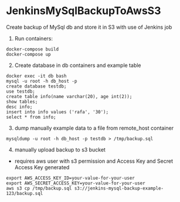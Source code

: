 # JenkinsMySqlBackupToAwsS3

Create backup of MySql db and store it in S3 with use of Jenkins job

1. Run containers:
```
docker-compose build
docker-compose up
```

2. Create database in db containers and example table
```
docker exec -it db bash
mysql -u root -h db_host -p
create database testdb;
use testdb;
create table info(name varchar(20), age int(2));
show tables;
desc info;  
insert into info values ('rafa', '30');
select * from info;
```

3. dump manually example data to a file from remote_host container
```
mysqldump -u root -h db_host -p testdb > /tmp/backup.sql
```

4. manually upload backup to s3 bucket 
- requires aws user with s3 permission and Access Key and Secret Access Key generated
```
export AWS_ACCESS_KEY_ID=your-value-for-your-user
export AWS_SECRET_ACCESS_KEY=your-value-for-your-user
aws s3 cp /tmp/backup.sql s3://jenkins-mysql-backup-example-123/backup.sql
```